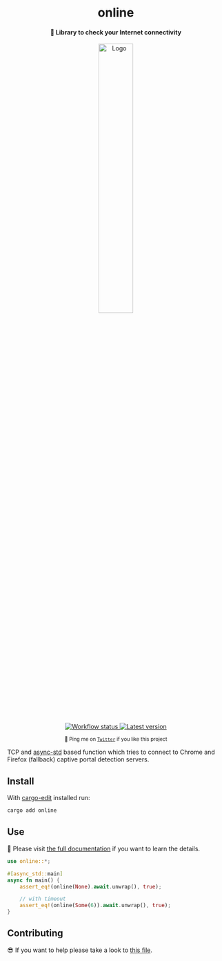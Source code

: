 <h1 align="center">online</h1>

<h4 align="center">
  📶 Library to check your Internet connectivity
</h4>

<div align="center">
  <img alt="Logo" src="https://media.giphy.com/media/pYyFAHLW0zJL2/giphy.gif" width="40%">
</div>

<p align="center">
  <a href="https://github.com/jesusprubio/online/actions">
    <img alt="Workflow status" src="https://github.com/jesusprubio/online/workflows/CI/badge.svg">
  </a>
  <a href="https://crates.io/crates/online">
    <img alt="Latest version" src="https://img.shields.io/crates/v/online.svg">
  </a>
</p>
<p align="center">
  <sub>🤙 Ping me on <a href="https://twitter.com/jesusprubio"><code>Twitter</code></a> if you like this project</sub>
</p>

TCP and [async-std](https://github.com/async-rs/async-std) based function which tries to connect to Chrome and Firefox (fallback) captive portal detection servers.

## Install

With [cargo-edit](https://github.com/killercup/cargo-edit) installed run:

```sh
cargo add online
```

## Use

📝 Please visit [the full documentation](https://docs.rs/online) if you want to learn the details.

<!-- cargo-sync-readme start -->

```rust
use online::*;

#[async_std::main]
async fn main() {
    assert_eq!(online(None).await.unwrap(), true);

    // with timeout
    assert_eq!(online(Some(6)).await.unwrap(), true);
}
```

<!-- cargo-sync-readme end -->

## Contributing

😎 If you want to help please take a look to [this file](.github/CONTRIBUTING.md).
